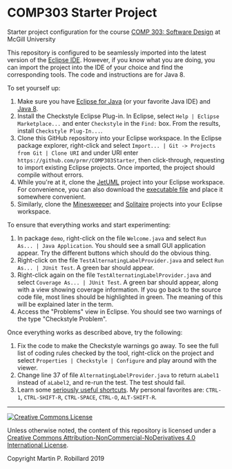 # COMP303 Starter Project

Starter project configuration for the course [COMP 303: Software Design](https://github.com/prmr/COMP303)  at McGill University

This repository is configured to be seamlessly imported into the latest version of the [Eclipse IDE](https://www.eclipse.org/). However, if you know what you are doing, you can import the project into the IDE of your choice and find the corresponding tools. The code and instructions are for Java 8.

To set yourself up:

1. Make sure you have [Eclipse for Java](https://www.eclipse.org/) (or your favorite Java IDE) and [Java 8](https://www.oracle.com/java/technologies/jre8-downloads.html).
2. Install the Checkstyle Eclipse Plug-in. In Eclipse, select `Help | Eclipse Marketplace...` and enter `Checkstyle` in the `Find:` box. From the results, install `Checkstyle Plug-In...`.
3. Clone this GitHub repository into your Eclipse workspace. In the Eclipse package explorer, right-click and select `Import... | Git -> Projects from Git | Clone URI` and under URI enter `https://github.com/prmr/COMP303Starter`, then click-through, requesting to import existing Eclipse projects. Once imported, the project should compile without errors.
4. While you're at it, clone the [JetUML](https://github.com/prmr/JetUML) project into your Eclipse workspace. For convenience, you can also download the [executable file](https://github.com/prmr/JetUML/blob/master/docs/install.md) and place it somewhere convenient.
5. Similarly, clone the [Minesweeper](https://github.com/prmr/Minesweeper) and [Solitaire](https://github.com/prmr/Solitaire) projects into your Eclipse workspace.

To ensure that everything works and start experimenting:

1. In package `demo`, right-click on the file `Welcome.java` and select `Run As... | Java Application`. You should see a small GUI application appear. Try the different buttons which should do the obvious thing.
2. Right-click on the file `TestAlternatingLabelProvider.java` and select `Run As... | JUnit Test`. A green bar should appear.
3. Right-click again on the file `TestAlternatingLabelProvider.java` and select `Coverage As... | JUnit Test`. A green bar should appear, along with a view showing coverage information. If you go back to the source code file, most lines should be highlighted in green. The meaning of this will be explained later in the term.
4. Access the "Problems" view in Eclipse. You should see two warnings of the type "Checkstyle Problem".

Once everything works as described above, try the following:

1. Fix the code to make the Checkstyle warnings go away. To see the full list of coding rules checked by the tool, right-click on the project and select `Properties | Checkstyle | Configure` and play around with the viewer.
2. Change line 37 of file `AlternatingLabelProvider.java` to return `aLabel1` instead of `aLabel2`, and re-run the test. The test should fail.
3. Learn some [seriously useful shortcuts](http://www.vogella.com/tutorials/EclipseShortcuts/article.html). My personal favorites are: `CTRL-1`, `CTRL-SHIFT-R`, `CTRL-SPACE`, `CTRL-O`, `ALT-SHIFT-R`.

---

<a rel="license" href="http://creativecommons.org/licenses/by-nc-nd/4.0/"><img alt="Creative Commons License" style="border-width:0" src="https://i.creativecommons.org/l/by-nc-nd/4.0/88x31.png" /></a>

Unless otherwise noted, the content of this repository is licensed under a <a rel="license" href="http://creativecommons.org/licenses/by-nc-nd/4.0/">Creative Commons Attribution-NonCommercial-NoDerivatives 4.0 International License</a>. 

Copyright Martin P. Robillard 2019
